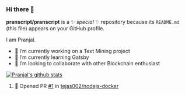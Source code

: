 ### Hi there 👋


**pranscript/pranscript** is a ✨ _special_ ✨ repository because its `README.md` (this file) appears on your GitHub profile.

I am Pranjal.

- 🔭 I’m currently working on a Text Mining project
- 🌱 I’m currently learning Gatsby
- 👯 I’m looking to collaborate with other Blockchain enthusiast


[![Pranjal's github stats](https://github-readme-stats.vercel.app/api?username=pranscript&show_icons=true&theme=tokyonight&count_private=true&hide=contribs)](https://github.com/anuraghazra/github-readme-stats)

<!--START_SECTION:activity-->
1. 💪 Opened PR [#1](https://github.com/tejas002/nodejs-docker/pull/1) in [tejas002/nodejs-docker](https://github.com/tejas002/nodejs-docker)
<!--END_SECTION:activity-->


